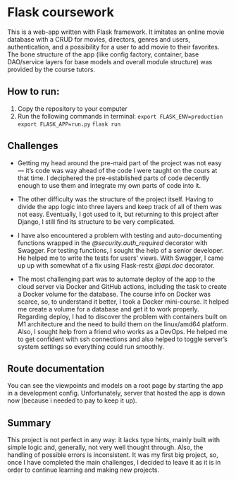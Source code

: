 # Flask coursework

This is a web-app written with Flask framework. It imitates an online movie database with a CRUD for movies, directors, genres and users, authentication, and a possibility for a user to add movie to their favorites. The bone structure of the app (like config factory, container, base DAO/service layers for base models and overall module structure) was provided by the course tutors.

## How to run:
1. Copy the repository to your computer
2. Run the following commands in terminal:
`export FLASK_ENV=production`
`export FLASK_APP=run.py`
`flask run`

## Challenges
<ul>
<p><li>Getting my head around the pre-maid part of the project was not easy — it’s code was way ahead of the code I were taught on the cours at that time. I deciphered the pre-established parts of code decently enough to use them and integrate my own parts of code into it.</li></p>

<p><li>The other difficulty was the structure of the project itself. Having to divide the app logic into three layers and keep track of all of them was not easy. Eventually, I got used to it, but returning to this project after Django, I still find its structure to be very complicated.</li></p>

<p><li>I have also encountered a problem with testing and auto-documenting functions wrapped in the <i>@security.auth_required</i> decorator with Swagger. For testing functions, I sought the help of a senior developer. He helped me to write the tests for users' views. With Swagger, I came up up with somewhat of a fix using Flask-restx <i>@api.doc</i> decorator.</li></p>

<p><li>The most challenging part was to automate deploy of the app to the cloud server via Docker and GitHub actions, including the task to create a Docker volume for the database.
The course info on Docker was scarce, so, to understand it better, I took a Docker mini-course. It helped me create a volume for a database and get it to work properly.
Regarding deploy, I had to discover the problem with containers built on M1 architecture and the need to build them on the linux/amd64 platform. Also, I sought help from a friend who works as a DevOps. He helped me to get confident with ssh connections and also helped to toggle server’s system settings so everything could run smoothly.</li></p>
</ul>

## Route documentation

You can see the viewpoints and models on a root page by starting the app in a development config. Unfortunately, server that hosted the app is down now (because i needed to pay to keep it up).

## Summary

This project is not perfect in any way: it lacks type hints, mainly built with simple logic and, generally, not very well thought through. Also, the handling of possible errors is inconsistent. It was my first big project, so, once I have completed the main challenges, I decided to leave it as it is in order to continue learning and making new projects.
